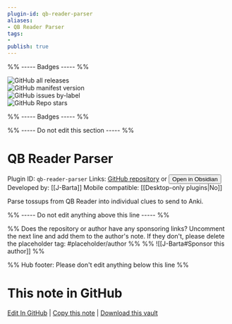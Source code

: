 ```yaml
---
plugin-id: qb-reader-parser
aliases:
- QB Reader Parser
tags: 
- 
publish: true
---
```


%% ----- Badges ----- %%

![GitHub all releases](https://img.shields.io/github/downloads/J-Barta/qb-reader-parser/total?color=573E7A&logo=github&style=for-the-badge)   
![GitHub manifest version](https://img.shields.io/github/manifest-json/v/J-Barta/qb-reader-parser?color=573E7A&logo=github&style=for-the-badge)   
![GitHub issues by-label](https://img.shields.io/github/issues/J-Barta/qb-reader-parser/help%20wanted?color=573E7A&logo=github&style=for-the-badge)   
![GitHub Repo stars](https://img.shields.io/github/stars/J-Barta/qb-reader-parser?color=573E7A&logo=github&style=for-the-badge)

%% ----- Badges ----- %%

%% ----- Do not edit this section ----- %%

# QB Reader Parser

Plugin ID: `qb-reader-parser`
Links: [GitHub repository](https://github.com/J-Barta/qb-reader-parser) or [<button id=HH>Open in Obsidian</button>](obsidian://show-plugin?id=qb-reader-parser)
Developed by: [[J-Barta]]
Mobile compatible: [[Desktop-only plugins|No]]

Parse tossups from QB Reader into individual clues to send to Anki.

%% ----- Do not edit anything above this line ----- %% 

%% Does the repository or author have any sponsoring links? Uncomment the next line and add them to the author's note. If they don't, please delete the placeholder tag: #placeholder/author %%
%% ![[J-Barta#Sponsor this author]] %%

%% Hub footer: Please don't edit anything below this line %%

# This note in GitHub

<span class="git-footer">[Edit In GitHub](https://github.dev/obsidian-community/obsidian-hub/blob/main/02%20-%20Community%20Expansions/02.05%20All%20Community%20Expansions/Plugins/qb-reader-parser.md "git-hub-edit-note") | [Copy this note](https://raw.githubusercontent.com/obsidian-community/obsidian-hub/main/02%20-%20Community%20Expansions/02.05%20All%20Community%20Expansions/Plugins/qb-reader-parser.md "git-hub-copy-note") | [Download this vault](https://github.com/obsidian-community/obsidian-hub/archive/refs/heads/main.zip "git-hub-download-vault") </span>
